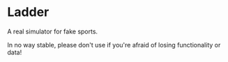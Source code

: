 # Ladder
A real simulator for fake sports.

In no way stable, please don't use if you're afraid of losing functionality or 
data!
